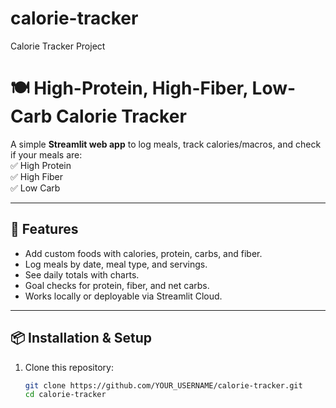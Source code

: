 # calorie-tracker
Calorie Tracker Project
# 🍽️ High-Protein, High-Fiber, Low-Carb Calorie Tracker  

A simple **Streamlit web app** to log meals, track calories/macros, and check if your meals are:  
✅ High Protein  
✅ High Fiber  
✅ Low Carb  

---

## 🚀 Features
- Add custom foods with calories, protein, carbs, and fiber.
- Log meals by date, meal type, and servings.
- See daily totals with charts.
- Goal checks for protein, fiber, and net carbs.
- Works locally or deployable via Streamlit Cloud.

---

## 📦 Installation & Setup

1. Clone this repository:
   ```bash
   git clone https://github.com/YOUR_USERNAME/calorie-tracker.git
   cd calorie-tracker
